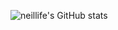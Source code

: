 ![neillife's GitHub stats](https://github-readme-stats-git-masterrstaa-rickstaa.vercel.app/api?username=neillife&show_icons=true&theme=tokyonight&count_private=true)
